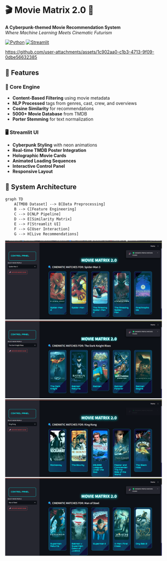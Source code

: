 # 🎬 Movie Matrix 2.0 🌌

**A Cyberpunk-themed Movie Recommendation System**  
*Where Machine Learning Meets Cinematic Futurism*

[![Python](https://img.shields.io/badge/Python-3.8%2B-blue?logo=python)](https://python.org)
[![Streamlit](https://img.shields.io/badge/Streamlit-1.34.0-FF4B4B?logo=streamlit)](https://streamlit.io)


 https://github.com/user-attachments/assets/1c902aa0-c1b3-4713-9f09-0dbe56632385
 




## 🌟 Features

### 🤖 Core Engine
- **Content-Based Filtering** using movie metadata
- **NLP Processed** tags from genres, cast, crew, and overviews
- **Cosine Similarity** for recommendations
- **5000+ Movie Database** from TMDB
- **Porter Stemming** for text normalization

### 🖥 Streamlit UI
- **Cyberpunk Styling** with neon animations
- **Real-time TMDB Poster Integration**
- **Holographic Movie Cards**
- **Animated Loading Sequences**
- **Interactive Control Panel**
- **Responsive Layout**

## 🧠 System Architecture
```mermaid
graph TD
    A[TMDB Dataset] --> B[Data Preprocessing]
    B --> C[Feature Engineering]
    C --> D[NLP Pipeline]
    D --> E[Similarity Matrix]
    E --> F[Streamlit UI]
    F --> G[User Interaction]
    G --> H[Live Recommendations]
```


![image alt](https://github.com/shivamsinghtomar78/Movies-Recommender/blob/2eb7a9adfb6ff97dc14e21845fd3661885379b1f/asset/Screenshot%202025-02-17%20225739.png)
![image alt](https://github.com/shivamsinghtomar78/Movies-Recommender/blob/2eb7a9adfb6ff97dc14e21845fd3661885379b1f/asset/Screenshot%202025-02-17%20225752.png)
![image alt](https://github.com/shivamsinghtomar78/Movies-Recommender/blob/2eb7a9adfb6ff97dc14e21845fd3661885379b1f/asset/Screenshot%202025-02-17%20225808.png)
![image alt](https://github.com/shivamsinghtomar78/Movies-Recommender/blob/2eb7a9adfb6ff97dc14e21845fd3661885379b1f/asset/Screenshot%202025-02-17%20225822.png)
